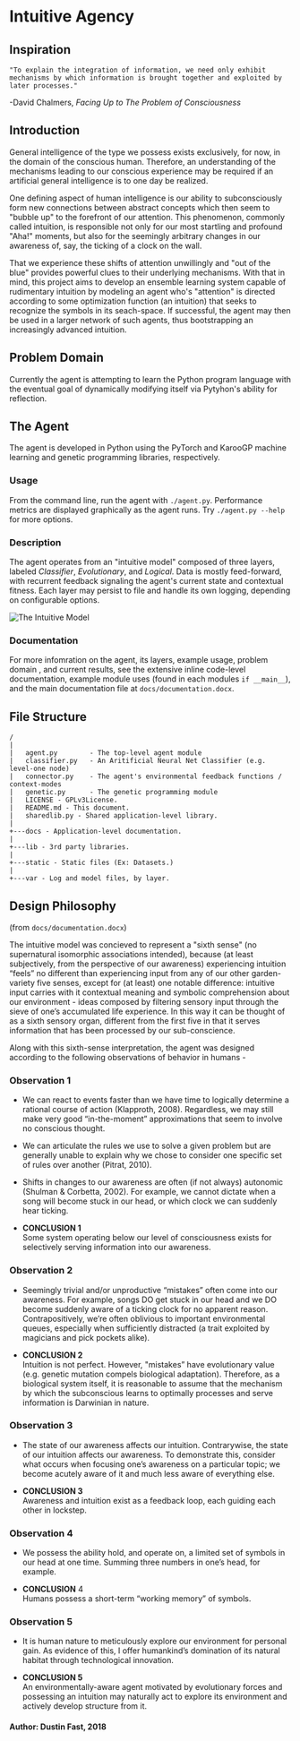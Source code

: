 # Intuitive Agency

## Inspiration

`"To explain the integration of information, we need only exhibit mechanisms by which information is brought together and exploited by later processes."`  

-David Chalmers, *Facing Up to The Problem of Consciousness*

## Introduction

General intelligence of the type we possess exists exclusively, for now, in the domain of the conscious human. Therefore, an understanding of the mechanisms leading to our conscious experience may be required if an artificial general intelligence is to one day be realized.

One defining aspect of human intelligence is our ability to subconsciously form new connections between abstract concepts which then seem to "bubble up" to the forefront of our attention. This phenomenon, commonly called intuition, is responsible not only for our most startling and profound "Aha!" moments, but also for the seemingly arbitrary changes in our awareness of, say, the ticking of a clock on the wall.

That we experience these shifts of attention unwillingly and "out of the blue" provides powerful clues to their underlying mechanisms. With that in mind, this project aims to develop an ensemble learning system capable of rudimentary intuition by modeling an agent who's "attention" is directed according to some optimization function (an intuition) that seeks to recognize the symbols in its seach-space. If successful, the agent may then be used in a larger network of such agents, thus bootstrapping an increasingly advanced intuition.


## Problem Domain

Currently the agent is attempting to learn the Python program language with the eventual goal of dynamically modifying itself via Pytyhon's ability for reflection.

## The Agent

The agent is developed in Python using the PyTorch and KarooGP machine learning and genetic programming libraries, respectively.

### Usage

From the command line, run the agent with `./agent.py`. Performance metrics are displayed graphically as the agent runs. Try `./agent.py --help` for more options.

### Description

The agent operates from an "intuitive model" composed of three layers, labeled *Classifier*, *Evolutionary*, and *Logical*. Data is mostly feed-forward, with recurrent feedback signaling the agent's current state and contextual fitness.
Each layer may persist to file and handle its own logging, depending on configurable options.

![The Intuitive Model](https://github.com/dustinfast/intutive_agent/raw/docs/intutitive_model.PNG "The Intuitive Model")

### Documentation

For more infomration on the agent, its layers, example usage, problem domain , and current results, see the extensive inline code-level documentation, example module uses (found in each modules `if __main__`), and the main documentation file at `docs/documentation.docx`.

## File Structure

```
/
|
|   agent.py        - The top-level agent module
|   classifier.py   - An Aritificial Neural Net Classifier (e.g. level-one node)
|   connector.py    - The agent's environmental feedback functions / context-modes
|   genetic.py      - The genetic programming module
|   LICENSE - GPLv3License.
|   README.md - This document.
|   sharedlib.py - Shared application-level library.
|
+---docs - Application-level documentation.
|
+---lib - 3rd party libraries.
|
+---static - Static files (Ex: Datasets.)
|
+---var - Log and model files, by layer.
```

## Design Philosophy

(from `docs/documentation.docx`)

The intuitive model was concieved to represent a "sixth sense" (no supernatural isomorphic associations intended), because (at least subjectively, from the perspective of our awareness) experiencing intuition “feels” no different than experiencing input from any of our other garden-variety five senses, except for (at least) one notable difference: intuitive input carries with it contextual meaning and symbolic comprehension about our environment - ideas composed by filtering sensory input through the sieve of one’s accumulated life experience. In this way it can be thought of as a sixth sensory organ, different from the first five in that it serves information that has been processed by our sub-conscience.

Along with this sixth-sense interpretation, the agent was designed according to the following observations of behavior in humans -

### Observation 1

* We can react to events faster than we have time to logically determine a rational course of action (Klapproth, 2008). Regardless, we may still make very good “in-the-moment” approximations that seem to involve no conscious thought.

* We can articulate the rules we use to solve a given problem but are generally unable to explain why we chose to consider one specific set of rules over another (Pitrat, 2010).

* Shifts in changes to our awareness are often (if not always) autonomic (Shulman & Corbetta, 2002). For example, we cannot dictate when a song will become stuck in our head, or which clock we can suddenly hear ticking. 

* __CONCLUSION 1__  
Some system operating below our level of consciousness exists for selectively serving information into our awareness.

### Observation 2

* Seemingly trivial and/or unproductive “mistakes” often come into our awareness. For example, songs DO get stuck in our head and we DO become suddenly aware of a ticking clock for no apparent reason. Contrapositively, we’re often oblivious to important environmental queues, especially when sufficiently distracted (a trait exploited by magicians and pick pockets alike).

* __CONCLUSION 2__  
Intuition is not perfect. However, "mistakes” have evolutionary value (e.g. genetic mutation compels biological adaptation). Therefore, as a biological system itself, it is reasonable to assume that the mechanism by which the subconscious learns to optimally processes and serve information is Darwinian in nature.

### Observation 3

* The state of our awareness affects our intuition. Contrarywise, the state of our intuition affects our awareness. To demonstrate this, consider what occurs when focusing one’s awareness on a particular topic; we become acutely aware of it and much less aware of everything else.

* __CONCLUSION 3__  
Awareness and intuition exist as a feedback loop, each guiding each other in lockstep.

### Observation 4

* We possess the ability hold, and operate on, a limited set of symbols in our head at one time. Summing three numbers in one’s head, for example.

* __CONCLUSION__ 4  
Humans possess a short-term “working memory” of symbols.

### Observation 5

* It is human nature to meticulously explore our environment for personal gain. As evidence of this, I offer humankind’s domination of its natural habitat through technological innovation.

* __CONCLUSION 5__  
An environmentally-aware agent motivated by evolutionary forces and possessing an intuition may naturally act to explore its environment and actively develop structure from it.

#### Author: Dustin Fast, 2018
